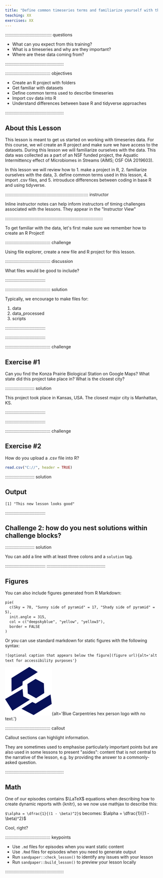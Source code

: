 ```yaml
---
title: "Define common timeseries terms and familiarize yourself with the field site"
teaching: XX
exercises: XX
---
```


:::::::::::::::::::::::::::::::::::::: questions 

- What can you expect from this training?
- What is a timeseries and why are they important?
- Where are these data coming from?

::::::::::::::::::::::::::::::::::::::::::::::::

::::::::::::::::::::::::::::::::::::: objectives

- Create an R project with folders
- Get familiar with datasets
- Define common terms used to describe timeseries
- Import csv data into R
- Understand differences between base R and tidyverse approaches

::::::::::::::::::::::::::::::::::::::::::::::::

## About this Lesson

This lesson is meant to get us started on working with timeseries data. For this course, we wil 
create an R project and make sure we have access to the datasets. During this lesson we will 
familiarize ourselves with the data. This data was collected as a part of an NSF funded project, 
the Aquatic Intermittency effect of Microbiomes in Streams (AIMS; OSF OIA 2019603).  

In this lesson we will review how to 1. make a project in R, 2. familiarize ourselves with the 
data, 3. define common terms used in this lesson, 4. import .csv files, and 5. introuduce differences
between coding in base R and using tidyverse.


:::::::::::::::::::::::::::::::::::::::::::::::::::::::::::::::::::: instructor

Inline instructor notes can help inform instructors of timing challenges
associated with the lessons. They appear in the "Instructor View"

::::::::::::::::::::::::::::::::::::::::::::::::::::::::::::::::::::::::::::::::

To get familiar with the data, let's first make sure we remember how to create an R Project!

::::::::::::::::::::::::::::::::::::: challenge 

Using file explorer, create a new file and R project for this lesson. 

::::::::::::::::::::::::::::::::::::: discussion 

What files would be good to include?

:::::::::::::::::::::::::::::::::

::::::::::::::::::::::::::::::::::::: solution 

Typically, we encourage to make files for:
1. data
2. data_processed
3. scripts

:::::::::::::::::::::::::::::::::

:::::::::::::::::::::::::::::::::

::::::::::::::::::::::::::::::::::::: challenge 

## Exercise #1 

Can you find the Konza Prairie Biological Station on Google Maps? 
What state did this project take place in? What is the closest city?

:::::::::::::::::::::::: solution 

This project took place in Kansas, USA. 
The closest major city is Manhattan, KS. 
 
:::::::::::::::::::::::::::::::::

:::::::::::::::::::::::::::::::::


::::::::::::::::::::::::::::::::::::: challenge 

## Exercise #2

How do you upload a .csv file into R?

```r
read.csv("C://", header = TRUE)
```

:::::::::::::::::::::::: solution 

## Output
 
```output
[1] "This new lesson looks good"
```

:::::::::::::::::::::::::::::::::



## Challenge 2: how do you nest solutions within challenge blocks?

:::::::::::::::::::::::: solution 

You can add a line with at least three colons and a `solution` tag.

:::::::::::::::::::::::::::::::::
::::::::::::::::::::::::::::::::::::::::::::::::

## Figures

You can also include figures generated from R Markdown:

```{r pyramid, fig.alt = "pie chart illusion of a pyramid", fig.cap = "Sun arise each and every morning"}
pie(
  c(Sky = 78, "Sunny side of pyramid" = 17, "Shady side of pyramid" = 5), 
  init.angle = 315, 
  col = c("deepskyblue", "yellow", "yellow3"), 
  border = FALSE
)
```

Or you can use standard markdown for static figures with the following syntax:

`![optional caption that appears below the figure](figure url){alt='alt text for
accessibility purposes'}`

![You belong in The Carpentries!](https://raw.githubusercontent.com/carpentries/logo/master/Badge_Carpentries.svg){alt='Blue Carpentries hex person logo with no text.'}

::::::::::::::::::::::::::::::::::::: callout

Callout sections can highlight information.

They are sometimes used to emphasise particularly important points
but are also used in some lessons to present "asides": 
content that is not central to the narrative of the lesson,
e.g. by providing the answer to a commonly-asked question.

::::::::::::::::::::::::::::::::::::::::::::::::


## Math

One of our episodes contains $\LaTeX$ equations when describing how to create
dynamic reports with {knitr}, so we now use mathjax to describe this:

`$\alpha = \dfrac{1}{(1 - \beta)^2}$` becomes: $\alpha = \dfrac{1}{(1 - \beta)^2}$

Cool, right?

::::::::::::::::::::::::::::::::::::: keypoints 

- Use `.md` files for episodes when you want static content
- Use `.Rmd` files for episodes when you need to generate output
- Run `sandpaper::check_lesson()` to identify any issues with your lesson
- Run `sandpaper::build_lesson()` to preview your lesson locally

::::::::::::::::::::::::::::::::::::::::::::::::

[r-markdown]: https://rmarkdown.rstudio.com/
